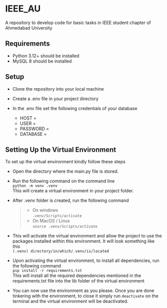 # IEEE_AU

A repository to develop code for basic tasks in IEEE student chapter of Ahmedabad University

## Requirements

- Python 3.12+ should be installed
- MySQL 8 should be installed

## Setup

- Clone the repository into your local machine

- Create a .env file in your project directory

- In the .env file set the following credentials of your database
  - HOST =
  - USER =
  - PASSWORD =
  - DATABASE =

## Setting Up the Virtual Environment

To set up the virtual environment kindly follow these steps

- Open the directory where the main.py file is stored.

- Run the following command on the command line  
  `python -m venv .venv`  
  This will create a virtual environment in your project folder.

- After .venv folder is created, run the following command
  > - On windows  
    `.venv/Scripts/activate`  
  > - On MacOS / Linux  
    `source .venv/Scripts/activate`

- This will activate the virtual environment and allow the project to use the packages installed within this environment. It   will look something like this  
  `(.venv) directory/in/which/.venv/is/located`

- Upon activating the virtual environment, to install all dependencies, run the following command  
  `pip install -r requirements.txt`  
  This will install all the required dependencies mentioned in the requirements.txt file into the lib folder of the virtual environment

- You can now use the environment as you please. Once you are done tinkering with the environment, to close it simply run `deactivate` on the terminal and the virtual environment will be deactivated.
